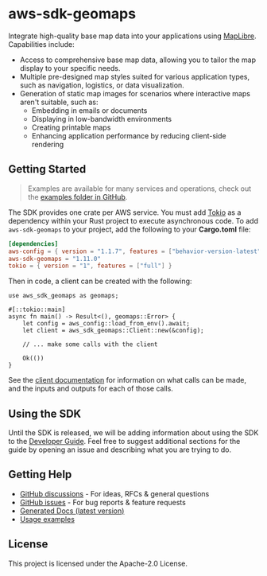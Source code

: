 # aws-sdk-geomaps

Integrate high-quality base map data into your applications using [MapLibre](https://maplibre.org). Capabilities include:
  - Access to comprehensive base map data, allowing you to tailor the map display to your specific needs.
  - Multiple pre-designed map styles suited for various application types, such as navigation, logistics, or data visualization.
  - Generation of static map images for scenarios where interactive maps aren't suitable, such as:
    - Embedding in emails or documents
    - Displaying in low-bandwidth environments
    - Creating printable maps
    - Enhancing application performance by reducing client-side rendering

## Getting Started

> Examples are available for many services and operations, check out the
> [examples folder in GitHub](https://github.com/awslabs/aws-sdk-rust/tree/main/examples).

The SDK provides one crate per AWS service. You must add [Tokio](https://crates.io/crates/tokio)
as a dependency within your Rust project to execute asynchronous code. To add `aws-sdk-geomaps` to
your project, add the following to your **Cargo.toml** file:

```toml
[dependencies]
aws-config = { version = "1.1.7", features = ["behavior-version-latest"] }
aws-sdk-geomaps = "1.11.0"
tokio = { version = "1", features = ["full"] }
```

Then in code, a client can be created with the following:

```rust,no_run
use aws_sdk_geomaps as geomaps;

#[::tokio::main]
async fn main() -> Result<(), geomaps::Error> {
    let config = aws_config::load_from_env().await;
    let client = aws_sdk_geomaps::Client::new(&config);

    // ... make some calls with the client

    Ok(())
}
```

See the [client documentation](https://docs.rs/aws-sdk-geomaps/latest/aws_sdk_geomaps/client/struct.Client.html)
for information on what calls can be made, and the inputs and outputs for each of those calls.

## Using the SDK

Until the SDK is released, we will be adding information about using the SDK to the
[Developer Guide](https://docs.aws.amazon.com/sdk-for-rust/latest/dg/welcome.html). Feel free to suggest
additional sections for the guide by opening an issue and describing what you are trying to do.

## Getting Help

* [GitHub discussions](https://github.com/awslabs/aws-sdk-rust/discussions) - For ideas, RFCs & general questions
* [GitHub issues](https://github.com/awslabs/aws-sdk-rust/issues/new/choose) - For bug reports & feature requests
* [Generated Docs (latest version)](https://awslabs.github.io/aws-sdk-rust/)
* [Usage examples](https://github.com/awslabs/aws-sdk-rust/tree/main/examples)

## License

This project is licensed under the Apache-2.0 License.

